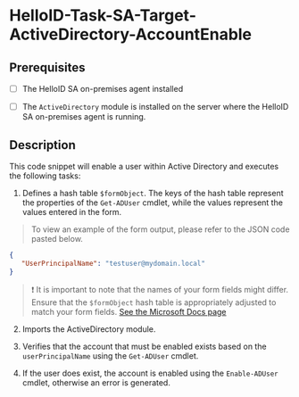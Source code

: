 
# HelloID-Task-SA-Target-ActiveDirectory-AccountEnable

## Prerequisites

- [ ] The HelloID SA on-premises agent installed

- [ ] The `ActiveDirectory` module is installed on the server where the HelloID SA on-premises agent is running.

## Description

This code snippet will enable a user within Active Directory and executes the following tasks:

1. Defines a hash table `$formObject`. The keys of the hash table represent the properties of the `Get-ADUser` cmdlet, while the values represent the values entered in the form.

> To view an example of the form output, please refer to the JSON code pasted below.

```json
{
   "UserPrincipalName": "testuser@mydomain.local"
}
```

> :exclamation: It is important to note that the names of your form fields might differ. Ensure that the `$formObject` hash table is appropriately adjusted to match your form fields.  [See the Microsoft Docs page](https://learn.microsoft.com/en-us/powershell/module/activedirectory/enable-adaccount?view=windowsserver2022-ps)

2. Imports the ActiveDirectory module.

3. Verifies that the account that must be enabled exists based on the `userPrincipalName` using the `Get-ADUser` cmdlet.

4. If the user does exist, the account is enabled using the `Enable-ADUser` cmdlet, otherwise an error is generated.
